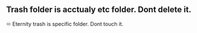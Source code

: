 ## Trash folder is acctualy etc folder. Dont delete it.
♾ Eternity trash is specific folder. Dont touch it.
